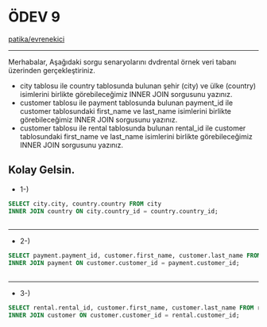 # ÖDEV 9

[patika/evrenekici](https://app.patika.dev/evrenekici)
***
Merhabalar,
Aşağıdaki sorgu senaryolarını dvdrental örnek veri tabanı üzerinden gerçekleştiriniz.

* city tablosu ile country tablosunda bulunan şehir (city) ve ülke (country) isimlerini birlikte görebileceğimiz INNER JOIN sorgusunu yazınız.
* customer tablosu ile payment tablosunda bulunan payment_id ile customer tablosundaki first_name ve last_name isimlerini birlikte görebileceğimiz INNER JOIN sorgusunu yazınız.
* customer tablosu ile rental tablosunda bulunan rental_id ile customer tablosundaki first_name ve last_name isimlerini birlikte görebileceğimiz INNER JOIN sorgusunu yazınız.


Kolay Gelsin.
---
- 1-)
```sql
SELECT city.city, country.country FROM city
INNER JOIN country ON city.country_id = country.country_id;
    
```

---
- 2-)
```sql
SELECT payment.payment_id, customer.first_name, customer.last_name FROM customer
INNER JOIN payment ON customer.customer_id = payment.customer_id;
    
```

---
- 3-)
```sql
SELECT rental.rental_id, customer.first_name, customer.last_name FROM rental
INNER JOIN customer ON customer.customer_id = rental.customer_id;    
```
